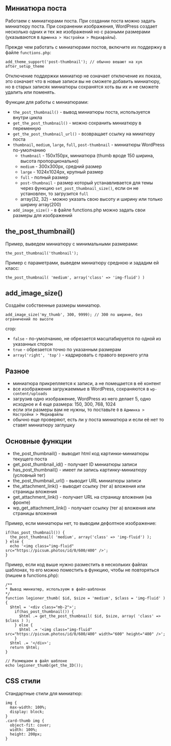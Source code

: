 ## Миниатюра поста
Работаем с миниатюрами поста. При создании поста можно задать миниатюру поста. При сохранении изображения, WordPress создает несколько одних и тех же изображений но с разными размерами (указываются в `Админка > Настройки > Медиафайлы`).

Прежде чем работать с миниатюрами постов, включите их поддержку в файле `functions.php`:

    add_theme_support('post-thumbnail'); // обычно вешают на хук after_setup_theme

Отключение поддержки миниатюр не означает отключение их показа, это означает что в новые записи вы не сможете добавить миниатюру, но в старых записях миниатюры сохранятся хоть вы их и не сможете удалить или поменять.

Функции для работы с миниатюрами:
- `the_post_thumbnail()` - вывод миниатюры поста, используется внутри цикла
- `get_the_post_thumbnail()` - можно сохранить миниатюру в переменную
- `get_the_post_thumbnail_url()` - возвращает ссылку на мииатюру поста
- `thumbnail`, `medium`, `large`, `full`, `post-thumbnail` - миниатюры WordPress по-умолчанию
  - `thumbnail` - 150x150px, миниатюра (thumb вроде 150 ширина, высота пропорционально)
  - `medium` - 300x300px, средний размер
  - `large` - 1024x1024px, крупный размер
  - `full` - полный размер
  - `post-thumbnail` - размер который устанавливается для темы через функцию `set_post_thumbnail_size()`, если он не установлен, то загрузится `full`
  - array(32, 32) - можно указать свою высоту и ширину или только ширину array(200)
- `add_image_size()` - в файле functions.php можно задать свои размеры для изображений

## the_post_thumbnail()
Пример, выведем миниатюру с минимальными размерами:

    the_post_thumbnail('thumbnail');

Пример с параметрами, выведем миниатюру среднюю и зададим ей класс:

    the_post_thumbnail( 'medium', array('class' => 'img-fluid') )

## add_image_size()
Создаём собственные размеры миниатюр.

    add_image_size('my_thumb', 300, 9999); // 300 по ширине, без ограничений по высоте

crop:
- `false` - по-умолчанию, не обрезается масштабируется по одной из указанных сторон
- `true` - обрезается точно по указанным размерам
- `array('right', 'top')` - кадрировать с правого верхнего угла

## Разное
- миниатюра прикрепляется к записи, а не помещается в её контент
- все изображения загружаеммые в WordPress, сохраняются в `wp-content/uploads`
- загрузив одно изображение, WordPress из него делает 5, одно исходное и 4 еще размера: 150, 300, 768, 1024
- если эти размеры вам не нужны, то поставьте `0` в `Админка > Настройки > Медиафайлы`
- обычно еще проверяют, есть ли у поста миниатюра и если её нет то ставят миниатюру заглушку

## Основные функции
- the_post_thumbnail() - выводит html код картинки-миниатюры текущего поста
- get_post_thumbnail_id() - получает ID миниатюры записи
- has_post_thumbnail() - имеет ли запись картинку-миниатюру (условный тег)
- the_post_thumbnail_url() - выводит URL миниатюры записи
- the_attachment_link() - выводит ссылку (тег a) вложения или страницы вложения
- get_attachment_link() - получает URL на страницу вложения (на фронте)
- wp_get_attachment_link() - получает ссылку (тег a) вложения или страницы вложения

Пример, если миниатюры нет, то выводим дефолтное изображение:

    if(has_post_thumbnail()) {
      the_post_thumbnail( 'medium', array('class' => 'img-fluid') );
    } else {
      echo '<img class="img-fluid" src="https://picsum.photos/id/0/600/400" />';
    }

Пример, если код выше нужно разместить в нескольких файлах шаблонах, то его можно поместить в функцию, чтобы не повторяться (пишем в functions.php):

    /**
    * Вывод миниатюр, используем в файл-шаблонах
    */
    function legioner_thumb( $id, $size = 'medium', $class = 'img-fluid' ) {
      $html = '<div class="mb-2">';
        if(has_post_thumbnail()) {
          $html .= get_the_post_thumbnail( $id, $size, array( 'class' => $class ) );
        } else {
          $html .= '<img class="img-fluid" src="https://picsum.photos/id/0/600/400" width="600" height="400" />';
        }
      $html .= '</div>';
      return $html;
    }

    // Размещаем в файл шаблоне
    echo legioner_thumb(get_the_ID());

## CSS стили
Стандартные стили для миниатюр:

    img {
      max-width: 100%;
      display: block;
    }
    .card-thumb img {
      object-fit: cover;
      width: 100%;
      height: 200px;
    }
